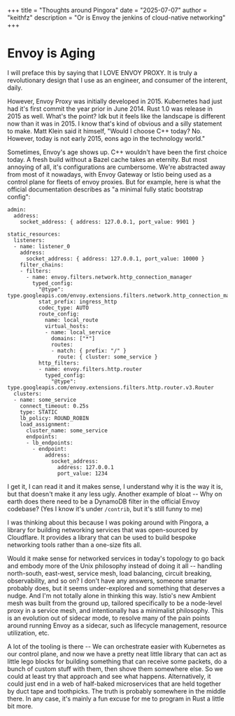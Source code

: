 +++
title = "Thoughts around Pingora"
date = "2025-07-07"
author = "keithfz"
description = "Or is Envoy the jenkins of cloud-native networking"
+++

# Envoy is Aging

I will preface this by saying that I LOVE ENVOY PROXY. It is truly a revolutionary design that I use as an engineer, and consumer of the interent, daily.

However, Envoy Proxy was initially developed in 2015. Kubernetes had just had it's first commit the year prior in June 2014. Rust 1.0 was release in 2015 as well. What's the point? Idk but it feels like the landscape is different now than it was in 2015. I know that's kind of obvious and a silly statement to make. Matt Klein said it himself, "Would I choose C++ today? No. However, today is not early 2015, eons ago in the technology world."

Sometimes, Envoy's age shows up. C++ wouldn't have been the first choice today. A fresh build without a Bazel cache takes an eternity. But most annoying of all, it's configurations are cumbersome. We're abstracted away from most of it nowadays, with Envoy Gateway or Istio being used as a control plane for fleets of envoy proxies. But for example, here is what the official documentation describes as "a minimal fully static bootstrap config":

```
admin:
  address:
    socket_address: { address: 127.0.0.1, port_value: 9901 }

static_resources:
  listeners:
  - name: listener_0
    address:
      socket_address: { address: 127.0.0.1, port_value: 10000 }
    filter_chains:
    - filters:
      - name: envoy.filters.network.http_connection_manager
        typed_config:
          "@type": type.googleapis.com/envoy.extensions.filters.network.http_connection_manager.v3.HttpConnectionManager
          stat_prefix: ingress_http
          codec_type: AUTO
          route_config:
            name: local_route
            virtual_hosts:
            - name: local_service
              domains: ["*"]
              routes:
              - match: { prefix: "/" }
                route: { cluster: some_service }
          http_filters:
          - name: envoy.filters.http.router
            typed_config:
              "@type": type.googleapis.com/envoy.extensions.filters.http.router.v3.Router
  clusters:
  - name: some_service
    connect_timeout: 0.25s
    type: STATIC
    lb_policy: ROUND_ROBIN
    load_assignment:
      cluster_name: some_service
      endpoints:
      - lb_endpoints:
        - endpoint:
            address:
              socket_address:
                address: 127.0.0.1
                port_value: 1234

```

I get it, I can read it and it makes sense, I understand why it is the way it is, but that doesn't make it any less ugly. Another example of bloat -- Why on earth does there need to be a DynamoDB filter in the official Envoy codebase? (Yes I know it's under `/contrib`, but it's still funny to me)

I was thinking about this because I was poking around with Pingora, a library for building networking services that was open-sourced by Cloudflare. It provides a library that can be used to build bespoke networking tools rather than a one-size fits all.

Would it make sense for networked services in today's topology to go back and embody more of the Unix philosophy instead of doing it all -- handling north-south, east-west, service mesh, load balancing, circuit breaking, observability, and so on? I don't have any answers, someone smarter probably does, but it seems under-explored and something that deserves a nudge. And I'm not totally alone in thinking this way. Istio's new Ambient mesh was built from the ground up, tailored specifically to be a node-level proxy in a service mesh, and intentionally has a minimalist philosophy. This is an evolution out of sidecar mode, to resolve many of the pain points around running Envoy as a sidecar, such as lifecycle management, resource utilization, etc.

A lot of the tooling is there -- We can orchestrate easier with Kubernetes as our control plane, and now we have a pretty neat little library that can act as little lego blocks for building something that can receive some packets, do a bunch of custom stuff with them, then shove them somewhere else. So we could at least try that approach and see what happens. Alternatively, it could just end in a web of half-baked microservices that are held together by duct tape and toothpicks. The truth is probably somewhere in the middle there. In any case, it's mainly a fun excuse for me to program in Rust a little bit more.

